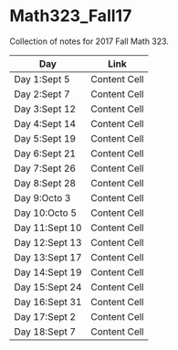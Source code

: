 # Math323_Fall17
Collection of notes for 2017 Fall Math 323. 


| Day            | Link          |
| -------------  | ------------- |
| Day 1:Sept 5   | Content Cell  |
| Day 2:Sept 7   | Content Cell  |
| Day 3:Sept 12  | Content Cell  |
| Day 4:Sept 14  | Content Cell  |
| Day 5:Sept 19  | Content Cell  |
| Day 6:Sept 21  | Content Cell  |
| Day 7:Sept 26  | Content Cell  |
| Day 8:Sept 28  | Content Cell  |
| Day 9:Octo 3   | Content Cell  |
| Day 10:Octo 5  | Content Cell  |
| Day 11:Sept 10 | Content Cell  |
| Day 12:Sept 13 | Content Cell  |
| Day 13:Sept 17 | Content Cell  |
| Day 14:Sept 19 | Content Cell  |
| Day 15:Sept 24 | Content Cell  |
| Day 16:Sept 31 | Content Cell  |
| Day 17:Sept 2  | Content Cell  |
| Day 18:Sept 7  | Content Cell  |
